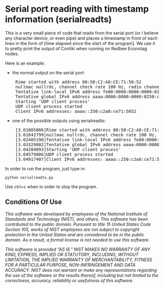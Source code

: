 Serial port reading with timestamp information (serialreadts)
=============================================================

This is a very small piece of code that reads from the serial port (or I believe any
character device, or even pipe) and places a timestamp in front of each lines
in the form of \[time elapsed since the start of the program\]. We use it to
pretty print the output of Contiki when running on Redbee Econotag nodes.

Here is an example:

* the normal output on the serial port:

<pre>
	Rime started with address 00:50:C2:A8:CE:71:50:52
	nullmac nullrdc, channel check rate 100 Hz, radio channel 26
	Tentative link-local IPv6 address fe80:0000:0000:0000:0250:c2a8:ce71:5052
	Tentative global IPv6 address aaaa:0000:0000:0000:0250:c2a8:ce71:5052
	Starting 'UDP client process'
	UDP client process started
	Client IPv6 addresses: aaaa::250:c2a8:ce71:5052
</pre>


* one of the possible outputs using serialreadts:

<pre>
	[3.01005006]Rime started with address 00:50:C2:A8:CE:71:50:52
	[3.01642799]nullmac nullrdc, channel check rate 100 Hz, radio channel 26
	[3.02405190]Tentative link-local IPv6 address fe80:0000:0000:0000:0250:c2a8:ce71:5052
	[3.03329802]Tentative global IPv6 address aaaa:0000:0000:0000:0250:c2a8:ce71:5052
	[3.04204893]Starting 'UDP client process'
	[3.04579806]UDP client process started
	[3.04917407]Client IPv6 addresses: aaaa::250:c2a8:ce71:5052
</pre>


In order to run the program, just type in:

    python serialreadts.py

Use ctrl+c when in order to stop the program.

Conditions Of Use
-----------------

<em>This software was developed by employees of the National Institute of Standards
and Technology (NIST), and others. This software has been contributed to the
public domain. Pursuant to title 15 United States Code Section 105, works of
NIST employees are not subject to copyright protection in the United States and
are considered to be in the public domain. As a result, a formal license is not
needed to use this software.

This software is provided "AS IS." NIST MAKES NO WARRANTY OF ANY KIND, EXPRESS,
IMPLIED OR STATUTORY, INCLUDING, WITHOUT LIMITATION, THE IMPLIED WARRANTY OF
MERCHANTABILITY, FITNESS FOR A PARTICULAR PURPOSE, NON-INFRINGEMENT AND DATA
ACCURACY. NIST does not warrant or make any representations regarding the use
of the software or the results thereof, including but not limited to the
correctness, accuracy, reliability or usefulness of this software.</em>
